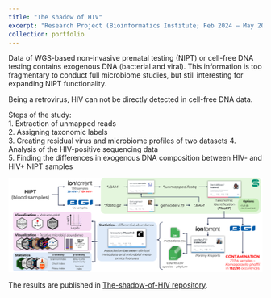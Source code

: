 ```yaml
---
title: "The shadow of HIV"
excerpt: "Research Project (Bioinformatics Institute; Feb 2024 – May 2024)<br/><img src='/images/HIV_shadow.png' width='500px'>"
collection: portfolio
---
```


Data of WGS-based non-invasive prenatal testing (NIPT) or cell-free DNA testing contains exogenous DNA (bacterial and viral). This information is too fragmentary to conduct full microbiome studies, but still interesting for expanding NIPT functionality.<br>

Being a retrovirus, HIV can not be directly detected in cell-free DNA data.<br>

Steps of the study:<br>
    1. Extraction of unmapped reads<br>
    2. Assigning taxonomic labels<br>
    3. Creating residual virus and microbiome profiles of two datasets
    4. Analysis of the HIV-positive sequencing data<br>
    5. Finding the differences in exogenous DNA composition between HIV- and HIV+ NIPT samples<br>

<img src='/images/HIV_shadow.png'>

The results are published in [The-shadow-of-HIV repository](https://github.com/iliapopov17/The-shadow-of-HIV).
